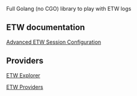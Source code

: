 Full Golang (no CGO) library to play with ETW logs

## ETW documentation

[Advanced ETW Session Configuration](https://docs.microsoft.com/en-us/message-analyzer/specifying-advanced-etw-session-configuration-settings)

## Providers
[ETW Explorer](https://github.com/zodiacon/EtwExplorer)

[ETW Providers](https://github.com/repnz/etw-providers-docs)
